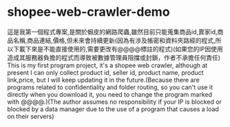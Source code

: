 # shopee-web-crawler-demo
這是我第一個程式專案,是關於蝦皮的網路爬蟲,雖然目前只能蒐集商品id,賣家id,商品名稱,商品連結,價格,但未來會持續更新(因為有涉及帳密和資料夾路經的程式,所以下載下來是不能直接使用的,需要更改有@@@@標註的程式)(如果您的IP因使用造成其服務器負擔的程式而導致被數據管理員阻擋或封鎖，作者不承擔任何責任)
This is my first program project, it's a shopee web crawler, although at present I can only collect product id, seller id, product name, product link,price, but I will keep updating it in the future.(Because there are programs related to confidentiality and folder routing, so you can't use it directly when you download it, you need to change the program marked with @@@@.)(The author assumes no responsibility if your IP is blocked or blocked by a data manager due to the use of a program that causes a load on their servers)
